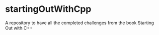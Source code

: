# startingOutWithCpp
A repository to have all the completed challenges from the book Starting Out with C++

